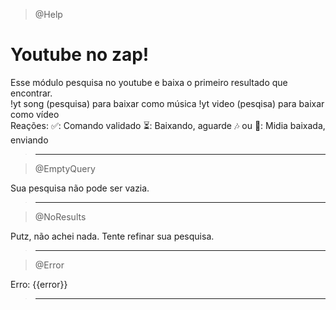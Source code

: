 > @Help

# Youtube no zap!

Esse módulo pesquisa no youtube e baixa o primeiro resultado que encontrar.
<br>
!yt song (pesquisa) para baixar como música
!yt video (pesqisa) para baixar como vídeo
<br>
Reações:
✅: Comando validado
⏳: Baixando, aguarde
🎶 ou 🎥: Midia baixada, enviando

> ---

> @EmptyQuery

Sua pesquisa não pode ser vazia.

> ---

> @NoResults

Putz, não achei nada. Tente refinar sua pesquisa.

> ---

> @Error

Erro: {{error}}

> ---

